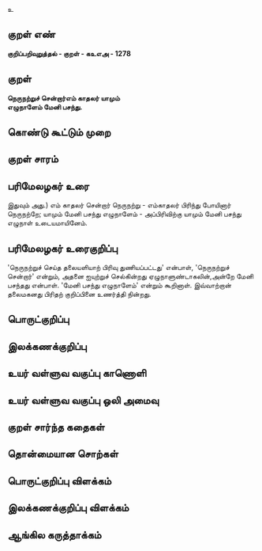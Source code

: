 உ

## குறள் எண் 

**குறிப்பறிவுறுத்தல் - குறள் - கஉஎஅ - 1278**

## குறள் 

**நெருநற்றுச் சென்றார்எம் காதலர் யாமும்  
எழுநாளேம் மேனி பசந்து.**

## கொண்டு கூட்டும் முறை


## குறள் சாரம் 


## பரிமேலழகர் உரை

இதுவும் அது.) எம் காதலர் சென்றார் நெருநற்று - எம்காதலர் பிரிந்து போயினார் நெருநற்றே; யாமும் மேனி பசந்து எழுநாளேம் - அப்பிரிவிற்கு யாமும் மேனி பசந்து எழுநாள் உடையமாயினேம்.

## பரிமேலழகர் உரைகுறிப்பு   

'நெருநற்றுச் செய்த தலையளியாற் பிரிவு துணியப்பட்டது' என்பாள், 'நெருநற்றுச் சென்றார்' என்றும், அதனை ஐயுற்றுச் செல்கின்றது ஏழுநாளுண்டாகலின்,அன்றே மேனி பசந்தது என்பாள். 'மேனி பசந்து எழுநாளேம்' என்றும் கூறினாள். இவ்வாற்றான் தலைமகனது பிரிதற் குறிப்பினை உணர்த்தி நின்றது.

## பொருட்குறிப்பு 


## இலக்கணக்குறிப்பு  


## உயர் வள்ளுவ வகுப்பு காணொளி


## உயர் வள்ளுவ வகுப்பு ஒலி அமைவு 

 
## குறள் சார்ந்த கதைகள் 


## தொன்மையான சொற்கள்


## பொருட்குறிப்பு விளக்கம்


## இலக்கணக்குறிப்பு விளக்கம்


## ஆங்கில கருத்தாக்கம் 



